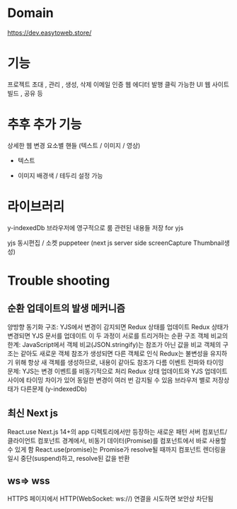 
# Domain

https://dev.easytoweb.store/

# 기능 

프로젝트 초대 , 관리 , 생성, 삭제 
이메일 인증
웹 에디터 
발행
클릭 가능한 UI 
웹 사이트 빌드 , 공유 등 

# 추후 추가 기능 
상세한 웹 변경 
요소별 핸들 (텍스트 / 이미지 / 영상)

- 텍스트

- 이미지
배경색 / 테두리 설정 가능 


# 라이브러리 

y-indexedDb
브라우저에 영구적으로 룸 관련된 내용들 저장 
for yjs 

yjs 동시편집 / 소켓 
puppeteer (next js  server side screenCapture Thumbnail생성)



# Trouble shooting

## 순환 업데이트의 발생 메커니즘
양방향 동기화 구조:
YJS에서 변경이 감지되면 Redux 상태를 업데이트
Redux 상태가 변경되면 YJS 문서를 업데이트
이 두 과정이 서로를 트리거하는 순환 구조
객체 비교의 한계:
JavaScript에서 객체 비교(JSON.stringify)는 참조가 아닌 값을 비교
객체의 구조는 같아도 새로운 객체 참조가 생성되면 다른 객체로 인식
Redux는 불변성을 유지하기 위해 항상 새 객체를 생성하므로, 내용이 같아도 참조가 다름
이벤트 전파와 타이밍 문제:
YJS는 변경 이벤트를 비동기적으로 처리
Redux 상태 업데이트와 YJS 업데이트 사이에 타이밍 차이가 있어 동일한 변경이 여러 번 감지될 수 있음
브라우저 별로 저장상태가 다른문제 (y-indexedDb)


## 최신 Next js 
React.use
Next.js 14+의 app 디렉토리에서만 등장하는 새로운 패턴
서버 컴포넌트/클라이언트 컴포넌트 경계에서,
비동기 데이터(Promise)를 컴포넌트에서 바로 사용할 수 있게 함 
React.use(promise)는 Promise가 resolve될 때까지 컴포넌트 렌더링을 일시 중단(suspend)하고,
resolve된 값을 반환


## ws=> wss 
 HTTPS 페이지에서 HTTP(WebSocket: ws://) 연결을 시도하면 보안상 차단됨
